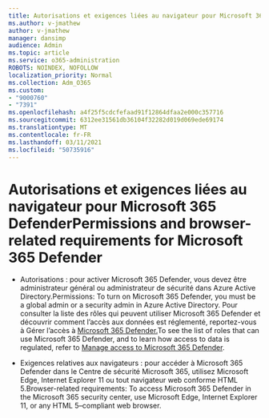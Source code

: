 ```yaml
---
title: Autorisations et exigences liées au navigateur pour Microsoft 365 Defender
ms.author: v-jmathew
author: v-jmathew
manager: dansimp
audience: Admin
ms.topic: article
ms.service: o365-administration
ROBOTS: NOINDEX, NOFOLLOW
localization_priority: Normal
ms.collection: Adm_O365
ms.custom:
- "9000760"
- "7391"
ms.openlocfilehash: a4f25f5cdcfefaad91f12864dfaa2e000c357716
ms.sourcegitcommit: 6312ee31561db36104f32282d019d069ede69174
ms.translationtype: MT
ms.contentlocale: fr-FR
ms.lasthandoff: 03/11/2021
ms.locfileid: "50735916"
---
```

# <a name="permissions-and-browser-related-requirements-for-microsoft-365-defender"></a><span data-ttu-id="3e4a7-102">Autorisations et exigences liées au navigateur pour Microsoft 365 Defender</span><span class="sxs-lookup"><span data-stu-id="3e4a7-102">Permissions and browser-related requirements for Microsoft 365 Defender</span></span>

- <span data-ttu-id="3e4a7-103">Autorisations : pour activer Microsoft 365 Defender, vous devez être administrateur général ou administrateur de sécurité dans Azure Active Directory.</span><span class="sxs-lookup"><span data-stu-id="3e4a7-103">Permissions: To turn on Microsoft 365 Defender, you must be a global admin or a security admin in Azure Active Directory.</span></span> <span data-ttu-id="3e4a7-104">Pour consulter la liste des rôles qui peuvent utiliser Microsoft 365 Defender et découvrir comment l’accès aux données est réglementé, reportez-vous à Gérer l’accès à [Microsoft 365 Defender.](https://go.microsoft.com/fwlink/?linkid=2143626)</span><span class="sxs-lookup"><span data-stu-id="3e4a7-104">To see the list of roles that can use Microsoft 365 Defender, and to learn how access to data is regulated, refer to [Manage access to Microsoft 365 Defender](https://go.microsoft.com/fwlink/?linkid=2143626).</span></span>

- <span data-ttu-id="3e4a7-105">Exigences relatives aux navigateurs : pour accéder à Microsoft 365 Defender dans le Centre de sécurité Microsoft 365, utilisez Microsoft Edge, Internet Explorer 11 ou tout navigateur web conforme HTML 5.</span><span class="sxs-lookup"><span data-stu-id="3e4a7-105">Browser-related requirements: To access Microsoft 365 Defender in the Microsoft 365 security center, use Microsoft Edge, Internet Explorer 11, or any HTML 5–compliant web browser.</span></span>
